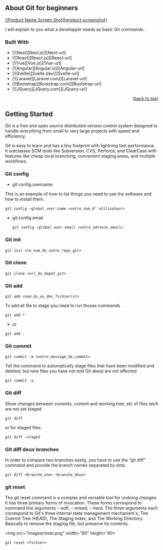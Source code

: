 
<!-- ABOUT THE PROJECT -->
## About Git for beginners 

[![Product Name Screen Shot][product-screenshot]](https://example.com)

I will  explain to you what a developper needs as basic Git commands.


### Built With

* [![Next][Next.js]][Next-url]
* [![React][React.js]][React-url]
* [![Vue][Vue.js]][Vue-url]
* [![Angular][Angular.io]][Angular-url]
* [![Svelte][Svelte.dev]][Svelte-url]
* [![Laravel][Laravel.com]][Laravel-url]
* [![Bootstrap][Bootstrap.com]][Bootstrap-url]
* [![JQuery][JQuery.com]][JQuery-url]

<p align="right">(<a href="#readme-top">back to top</a>)</p>



<!-- GETTING STARTED -->
## Getting Started

Git is a free and open source distributed version control system designed to handle everything from small to very large projects with speed and efficiency.

Git is easy to learn and has a tiny footprint with lightning fast performance. It outclasses SCM tools like Subversion, CVS, Perforce, and ClearCase with features like cheap local branching, convenient staging areas, and multiple workflows.

### Git config

* git config username

This is an example of how to list things you need to use the software and how to install them.
  ```
  git config –global user.name <votre_nom_d''utilisateur>
  ```


* git config email

  ```
  git config –global user.email <votre_adresse_email>
  ```


### Git init

```
git init <le_nom_de_votre_repo_git>
```

### Git clone 

```
git clone <url_du_depot_git>
```

### Git add

```
git add <nom_du_ou_des_fichier(s)>
```
To add all file to stage you need to run thoses commands 
```
git add *
```
* or
```
git add .
```

### Git commit

```
git commit -m <votre_message_de_commit>
```
Tell the command to automatically stage files that have been modified and deleted, but new files you have not told Git about are not affected

```
git commit -a
```

### Git diff

Show changes between commits, commit and working tree, etc of files wich are not yet staged. 

```
git diff 
```
or for staged files.

```
git diff –staged
```
### Git diff deux branches

In order to compare two branches easily, you have to use the “git diff” command and provide the branch names separated by dots.

```
git diff <branche_une> <branche_deux>
```
### git reset

The git reset command is a complex and versatile tool for undoing changes. It has three primary forms of invocation. These forms correspond to command line arguments --soft, --mixed, --hard. The three arguments each correspond to Git's three internal state management mechanism's, The Commit Tree (HEAD), The Staging Index, and The Working Directory.
Basically to  remove the staging file, but preserve its contents.

<img src="images/reset.png"  width="80" height="40>

```
git reset <fichier>
```

